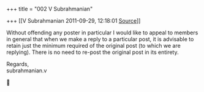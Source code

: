 +++
title = "002 V Subrahmanian"

+++
[[V Subrahmanian	2011-09-29, 12:18:01 [Source](https://groups.google.com/g/bvparishat/c/aWDtmG7k-aM)]]



Without offending any poster in particular I would like to appeal to members in general that when we make a reply to a particular post, it is advisable to retain just the minimum required of the original post (to which we are replying). There is no need to re-post the original post in its entirety.  
  
Regards,  
subrahmanian.v  



